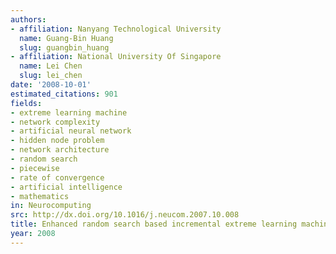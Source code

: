 ```yaml
---
authors:
- affiliation: Nanyang Technological University
  name: Guang-Bin Huang
  slug: guangbin_huang
- affiliation: National University Of Singapore
  name: Lei Chen
  slug: lei_chen
date: '2008-10-01'
estimated_citations: 901
fields:
- extreme learning machine
- network complexity
- artificial neural network
- hidden node problem
- network architecture
- random search
- piecewise
- rate of convergence
- artificial intelligence
- mathematics
in: Neurocomputing
src: http://dx.doi.org/10.1016/j.neucom.2007.10.008
title: Enhanced random search based incremental extreme learning machine
year: 2008
---
```

